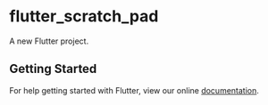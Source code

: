 # flutter_scratch_pad

A new Flutter project.

## Getting Started

For help getting started with Flutter, view our online
[documentation](https://flutter.io/).
